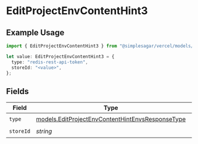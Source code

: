 # EditProjectEnvContentHint3

## Example Usage

```typescript
import { EditProjectEnvContentHint3 } from "@simplesagar/vercel/models/editprojectenvop.js";

let value: EditProjectEnvContentHint3 = {
  type: "redis-rest-api-token",
  storeId: "<value>",
};
```

## Fields

| Field                                                                                                      | Type                                                                                                       | Required                                                                                                   | Description                                                                                                |
| ---------------------------------------------------------------------------------------------------------- | ---------------------------------------------------------------------------------------------------------- | ---------------------------------------------------------------------------------------------------------- | ---------------------------------------------------------------------------------------------------------- |
| `type`                                                                                                     | [models.EditProjectEnvContentHintEnvsResponseType](../models/editprojectenvcontenthintenvsresponsetype.md) | :heavy_check_mark:                                                                                         | N/A                                                                                                        |
| `storeId`                                                                                                  | *string*                                                                                                   | :heavy_check_mark:                                                                                         | N/A                                                                                                        |